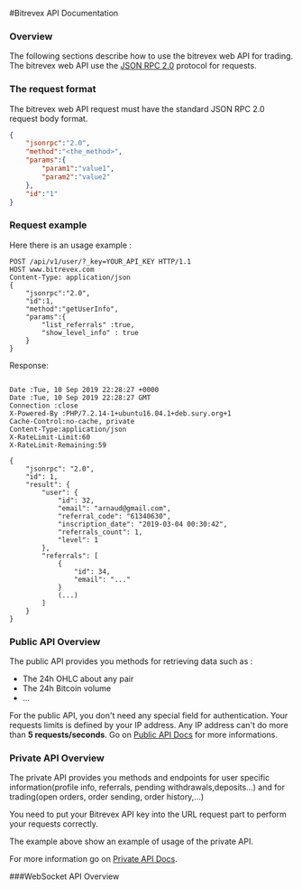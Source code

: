 #Bitrevex API Documentation

### Overview

The following sections describe how to use the bitrevex web API for trading. The bitrevex web API use the [JSON RPC 2.0](https://en.wikipedia.org/wiki/JSON-RPC) protocol for requests. 

### The request format

The bitrevex web API request must have the standard JSON RPC 2.0 request body format.
```json
{
	"jsonrpc":"2.0",
	"method":"<the_method>",
	"params":{
		"param1":"value1",
		"param2":"value2"
	},
	"id":"1" 
}
```

### Request example

Here there is an usage example : 

```text
POST /api/v1/user/?_key=YOUR_API_KEY HTTP/1.1
HOST www.bitrevex.com
Content-Type: application/json
{
	"jsonrpc":"2.0",
	"id":1,
	"method":"getUserInfo",
	"params":{
		"list_referrals" :true,
		"show_level_info" : true
	}
}
```
Response:

```text

Date :Tue, 10 Sep 2019 22:28:27 +0000
Date :Tue, 10 Sep 2019 22:28:27 GMT
Connection :close
X-Powered-By :PHP/7.2.14-1+ubuntu16.04.1+deb.sury.org+1
Cache-Control:no-cache, private
Content-Type:application/json
X-RateLimit-Limit:60
X-RateLimit-Remaining:59

{
    "jsonrpc": "2.0",
    "id": 1,
    "result": {
        "user": {
            "id": 32,
            "email": "arnaud@gmail.com",
            "referral_code": "61340630",
            "inscription_date": "2019-03-04 00:30:42",
            "referrals_count": 1,
            "level": 1
        },
        "referrals": [
            {
                "id": 34,
                "email": "..."
            }
            (...)
        ]
    }
}

```

### Public API Overview

The public API provides you methods for retrieving data such as : 

- The 24h OHLC about any pair
- The 24h Bitcoin volume
- ...

For the public API, you don't need any special field for authentication. Your requests limits is defined by your IP address. Any IP address can't do more than **5 requests/seconds**. Go on [Public API Docs](./public_api_docs/public_api.md) for more informations. 


### Private API Overview

The private API provides you methods and endpoints for user specific information(profile info, referrals, pending withdrawals,deposits...)  and for trading(open orders, order sending, order history,...) 

You need to put your Bitrevex API key into the URL request part to perform your requests correctly. 

The example above show an example of usage of the private API.

For more information go on [Private API Docs](./private_api_docs/private_api.md).


###WebSocket API Overview